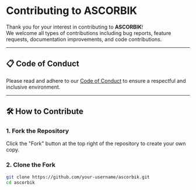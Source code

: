 # Contributing to ASCORBIK

Thank you for your interest in contributing to **ASCORBIK**!  
We welcome all types of contributions including bug reports, feature requests, documentation improvements, and code contributions.

---

## 📋 Code of Conduct

Please read and adhere to our [Code of Conduct](CODE_OF_CONDUCT.md) to ensure a respectful and inclusive environment.

---

## 🛠️ How to Contribute

### 1. Fork the Repository

Click the "Fork" button at the top right of the repository to create your own copy.

### 2. Clone the Fork

```bash
git clone https://github.com/your-username/ascorbik.git
cd ascorbik
